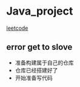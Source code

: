 # Java_project
[leetcode](https://leetcode.cn/)
## error  get to slove





+ 准备构建属于自己的仓库
+ 仓库已经搭建好了
+ 开始准备写代码